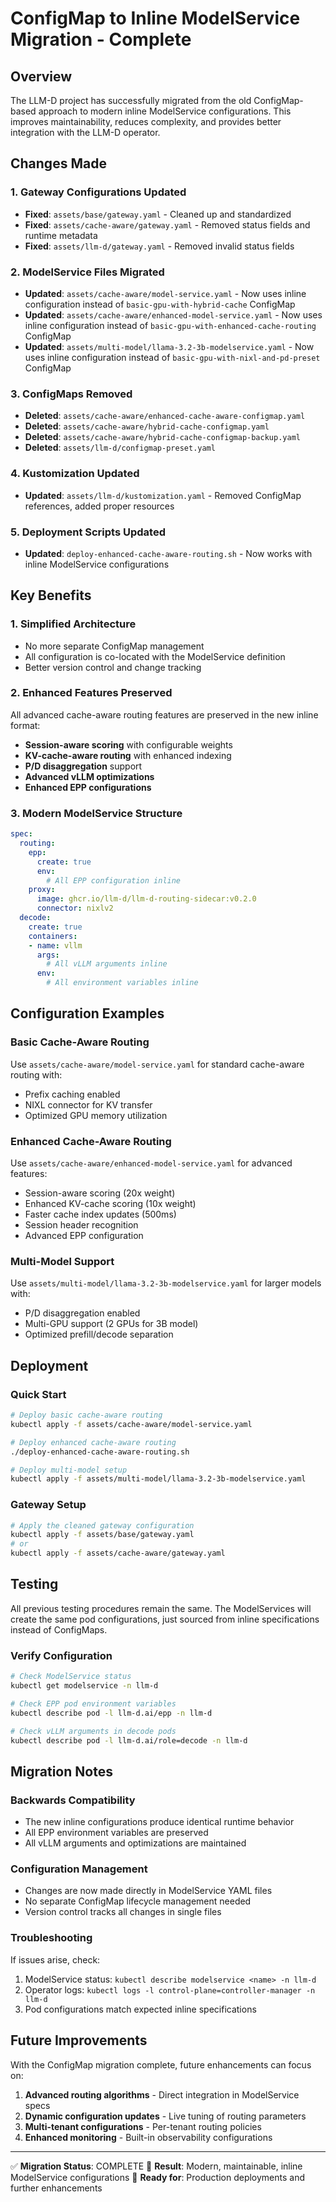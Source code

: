 # ConfigMap to Inline ModelService Migration - Complete

## Overview

The LLM-D project has successfully migrated from the old ConfigMap-based approach to modern inline ModelService configurations. This improves maintainability, reduces complexity, and provides better integration with the LLM-D operator.

## Changes Made

### 1. Gateway Configurations Updated
- **Fixed**: `assets/base/gateway.yaml` - Cleaned up and standardized
- **Fixed**: `assets/cache-aware/gateway.yaml` - Removed status fields and runtime metadata
- **Fixed**: `assets/llm-d/gateway.yaml` - Removed invalid status fields

### 2. ModelService Files Migrated
- **Updated**: `assets/cache-aware/model-service.yaml` - Now uses inline configuration instead of `basic-gpu-with-hybrid-cache` ConfigMap
- **Updated**: `assets/cache-aware/enhanced-model-service.yaml` - Now uses inline configuration instead of `basic-gpu-with-enhanced-cache-routing` ConfigMap
- **Updated**: `assets/multi-model/llama-3.2-3b-modelservice.yaml` - Now uses inline configuration instead of `basic-gpu-with-nixl-and-pd-preset` ConfigMap

### 3. ConfigMaps Removed
- **Deleted**: `assets/cache-aware/enhanced-cache-aware-configmap.yaml`
- **Deleted**: `assets/cache-aware/hybrid-cache-configmap.yaml`
- **Deleted**: `assets/cache-aware/hybrid-cache-configmap-backup.yaml`
- **Deleted**: `assets/llm-d/configmap-preset.yaml`

### 4. Kustomization Updated
- **Updated**: `assets/llm-d/kustomization.yaml` - Removed ConfigMap references, added proper resources

### 5. Deployment Scripts Updated
- **Updated**: `deploy-enhanced-cache-aware-routing.sh` - Now works with inline ModelService configurations

## Key Benefits

### 1. Simplified Architecture
- No more separate ConfigMap management
- All configuration is co-located with the ModelService definition
- Better version control and change tracking

### 2. Enhanced Features Preserved
All advanced cache-aware routing features are preserved in the new inline format:
- **Session-aware scoring** with configurable weights
- **KV-cache-aware routing** with enhanced indexing
- **P/D disaggregation** support
- **Advanced vLLM optimizations**
- **Enhanced EPP configurations**

### 3. Modern ModelService Structure
```yaml
spec:
  routing:
    epp:
      create: true
      env:
        # All EPP configuration inline
    proxy:
      image: ghcr.io/llm-d/llm-d-routing-sidecar:v0.2.0
      connector: nixlv2
  decode:
    create: true
    containers:
    - name: vllm
      args:
        # All vLLM arguments inline
      env:
        # All environment variables inline
```

## Configuration Examples

### Basic Cache-Aware Routing
Use `assets/cache-aware/model-service.yaml` for standard cache-aware routing with:
- Prefix caching enabled
- NIXL connector for KV transfer
- Optimized GPU memory utilization

### Enhanced Cache-Aware Routing
Use `assets/cache-aware/enhanced-model-service.yaml` for advanced features:
- Session-aware scoring (20x weight)
- Enhanced KV-cache scoring (10x weight)
- Faster cache index updates (500ms)
- Session header recognition
- Advanced EPP configuration

### Multi-Model Support
Use `assets/multi-model/llama-3.2-3b-modelservice.yaml` for larger models with:
- P/D disaggregation enabled
- Multi-GPU support (2 GPUs for 3B model)
- Optimized prefill/decode separation

## Deployment

### Quick Start
```bash
# Deploy basic cache-aware routing
kubectl apply -f assets/cache-aware/model-service.yaml

# Deploy enhanced cache-aware routing
./deploy-enhanced-cache-aware-routing.sh

# Deploy multi-model setup
kubectl apply -f assets/multi-model/llama-3.2-3b-modelservice.yaml
```

### Gateway Setup
```bash
# Apply the cleaned gateway configuration
kubectl apply -f assets/base/gateway.yaml
# or
kubectl apply -f assets/cache-aware/gateway.yaml
```

## Testing

All previous testing procedures remain the same. The ModelServices will create the same pod configurations, just sourced from inline specifications instead of ConfigMaps.

### Verify Configuration
```bash
# Check ModelService status
kubectl get modelservice -n llm-d

# Check EPP pod environment variables
kubectl describe pod -l llm-d.ai/epp -n llm-d

# Check vLLM arguments in decode pods
kubectl describe pod -l llm-d.ai/role=decode -n llm-d
```

## Migration Notes

### Backwards Compatibility
- The new inline configurations produce identical runtime behavior
- All EPP environment variables are preserved
- All vLLM arguments and optimizations are maintained

### Configuration Management
- Changes are now made directly in ModelService YAML files
- No separate ConfigMap lifecycle management needed
- Version control tracks all changes in single files

### Troubleshooting
If issues arise, check:
1. ModelService status: `kubectl describe modelservice <name> -n llm-d`
2. Operator logs: `kubectl logs -l control-plane=controller-manager -n llm-d`
3. Pod configurations match expected inline specifications

## Future Improvements

With the ConfigMap migration complete, future enhancements can focus on:
1. **Advanced routing algorithms** - Direct integration in ModelService specs
2. **Dynamic configuration updates** - Live tuning of routing parameters
3. **Multi-tenant configurations** - Per-tenant routing policies
4. **Enhanced monitoring** - Built-in observability configurations

---

✅ **Migration Status**: COMPLETE
🎯 **Result**: Modern, maintainable, inline ModelService configurations
🚀 **Ready for**: Production deployments and further enhancements
